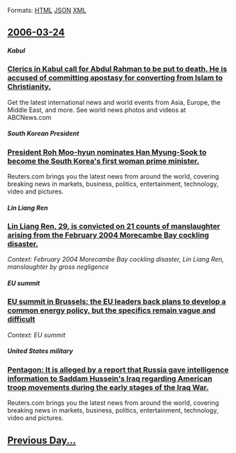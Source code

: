
Formats: [HTML](2006/03/24/index.html)  [JSON](2006/03/24/index.json)  [XML](2006/03/24/index.xml)  

## [2006-03-24](/news/2006/03/24/index.md)

##### Kabul
### [ Clerics in Kabul call for Abdul Rahman to be put to death. He is accused of committing apostasy for converting from Islam to Christianity. ](/news/2006/03/24/clerics-in-kabul-call-for-abdul-rahman-to-be-put-to-death-he-is-accused-of-committing-apostasy-for-converting-from-islam-to-christianity.md)
Get the latest international news and world events from Asia, Europe, the Middle East, and more. See world news photos and videos at ABCNews.com

##### South Korean President
### [ President Roh Moo-hyun nominates Han Myung-Sook to become the South Korea's first woman prime minister. ](/news/2006/03/24/president-roh-moo-hyun-nominates-han-myung-sook-to-become-the-south-korea-s-first-woman-prime-minister.md)
Reuters.com brings you the latest news from around the world, covering breaking news in markets, business, politics, entertainment, technology, video and pictures.

##### Lin Liang Ren
### [ Lin Liang Ren, 29, is convicted on 21 counts of manslaughter arising from the February 2004 Morecambe Bay cockling disaster. ](/news/2006/03/24/lin-liang-ren-29-is-convicted-on-21-counts-of-manslaughter-arising-from-the-february-2004-morecambe-bay-cockling-disaster.md)
_Context: February 2004 Morecambe Bay cockling disaster, Lin Liang Ren, manslaughter by gross negligence_

##### EU summit
### [ EU summit in Brussels: the EU leaders back plans to develop a common energy policy, but the specifics remain vague and difficult ](/news/2006/03/24/eu-summit-in-brussels-the-eu-leaders-back-plans-to-develop-a-common-energy-policy-but-the-specifics-remain-vague-and-difficult.md)
_Context: EU summit_

##### United States military
### [ Pentagon: It is alleged by a report that Russia gave intelligence information to Saddam Hussein's Iraq regarding American troop movements during the early stages of the Iraq War. ](/news/2006/03/24/pentagon-it-is-alleged-by-a-report-that-russia-gave-intelligence-information-to-saddam-hussein-s-iraq-regarding-american-troop-movements-d.md)
Reuters.com brings you the latest news from around the world, covering breaking news in markets, business, politics, entertainment, technology, video and pictures.

## [Previous Day...](/news/2006/03/23/index.md)


